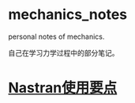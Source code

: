 # mechanics_notes
personal notes of mechanics.

自己在学习力学过程中的部分笔记。

# [Nastran使用要点](https://github.com/zhangyunwu/mechanics_notes/blob/main/Nastran_notes.md)
